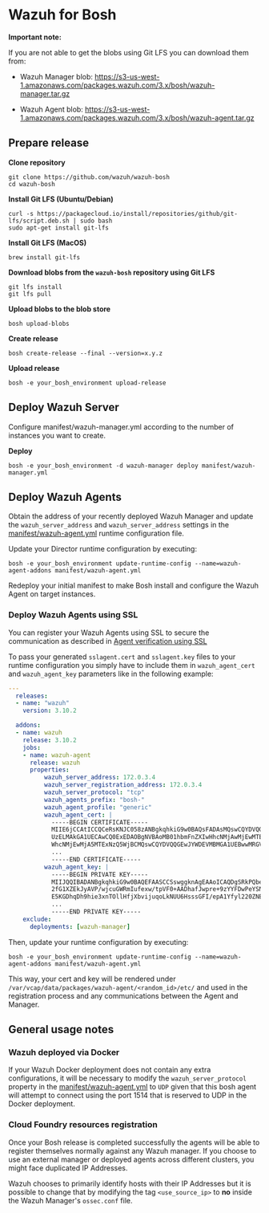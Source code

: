 # Wazuh for Bosh

**Important note:**

If you are not able to get the blobs using Git LFS you can download them from:

- Wazuh Manager blob: https://s3-us-west-1.amazonaws.com/packages.wazuh.com/3.x/bosh/wazuh-manager.tar.gz

- Wazuh Agent blob: https://s3-us-west-1.amazonaws.com/packages.wazuh.com/3.x/bosh/wazuh-agent.tar.gz

## Prepare release

**Clone repository**
```
git clone https://github.com/wazuh/wazuh-bosh
cd wazuh-bosh
```

**Install Git LFS (Ubuntu/Debian)**
```
curl -s https://packagecloud.io/install/repositories/github/git-lfs/script.deb.sh | sudo bash
sudo apt-get install git-lfs
```

**Install Git LFS (MacOS)**
```
brew install git-lfs
```

**Download blobs from the `wazuh-bosh` repository using Git LFS**
```
git lfs install
git lfs pull
```

**Upload blobs to the blob store**
```
bosh upload-blobs
```

**Create release**
```
bosh create-release --final --version=x.y.z
```

**Upload release**
```
bosh -e your_bosh_environment upload-release
```

## Deploy Wazuh Server

Configure manifest/wazuh-manager.yml according to the number of instances you want to create.

**Deploy**
```
bosh -e your_bosh_environment -d wazuh-manager deploy manifest/wazuh-manager.yml
```

## Deploy Wazuh Agents

Obtain the address of your recently deployed Wazuh Manager and update the `wazuh_server_address` and `wazuh_server_address` settings in the [manifest/wazuh-agent.yml](https://github.com/wazuh/wazuh-bosh/blob/master/manifest/wazuh-agent.yml) runtime configuration file.

Update your Director runtime configuration by executing:

```
bosh -e your_bosh_environment update-runtime-config --name=wazuh-agent-addons manifest/wazuh-agent.yml
```

Redeploy your initial manifest to make Bosh install and configure the Wazuh Agent on target instances.


### Deploy Wazuh Agents using SSL

You can register your Wazuh Agents using SSL  to secure the communication as described in [Agent verification using SSL](https://documentation.wazuh.com/3.9/user-manual/registering/manager-verification/agents/linux-unix-agent-verification.html#linux-and-unix-agents)

To pass your generated `sslagent.cert` and `sslagent.key` files to your runtime configuration you simply have to include them in `wazuh_agent_cert` and `wazuh_agent_key` parameters like in the following example:


```yaml
---
  releases:
  - name: "wazuh"
    version: 3.10.2

  addons:
  - name: wazuh
    release: 3.10.2
    jobs:
    - name: wazuh-agent
      release: wazuh
      properties:
          wazuh_server_address: 172.0.3.4
          wazuh_server_registration_address: 172.0.3.4
          wazuh_server_protocol: "tcp"
          wazuh_agents_prefix: "bosh-"
          wazuh_agent_profile: "generic"
          wazuh_agent_cert: |
            -----BEGIN CERTIFICATE-----
            MIIE6jCCAtICCQCeRsKNJC058zANBgkqhkiG9w0BAQsFADAsMQswCQYDVQQGEwJV
            UzELMAkGA1UECAwCQ0ExEDAOBgNVBAoMB01hbmFnZXIwHhcNMjAwMjEwMTExNzQ5
            WhcNMjEwMjA5MTExNzQ5WjBCMQswCQYDVQQGEwJYWDEVMBMGA1UEBwwMRGVmYXVs
            ...
            -----END CERTIFICATE-----
          wazuh_agent_key: |
            -----BEGIN PRIVATE KEY-----
            MIIJQQIBADANBgkqhkiG9w0BAQEFAASCCSswggknAgEAAoICAQDgSRkPQbeFBXWE
            2fG1XZEkJyAVP/wjcuGWRmIufexw/tpVF0+AADhafJwpre+9zYYFDwPeYSN11zAH
            E5KGDhqDh9hie3xnTOllHfjXbvijuqoLkNUU6HsssGFI/epA1Yfyl220ZNE5AZCL
            ...
            -----END PRIVATE KEY-----          
    exclude:
      deployments: [wazuh-manager]
```

Then, update your runtime configuration by executing:

```
bosh -e your_bosh_environment update-runtime-config --name=wazuh-agent-addons manifest/wazuh-agent.yml
```

This way, your cert and key will be rendered under `/var/vcap/data/packages/wazuh-agent/<random_id>/etc/` and used in the registration process and any communications between the Agent and Manager.

## General usage notes

### Wazuh deployed via Docker

If your Wazuh Docker deployment does not contain any extra configurations, it will be necessary to modify the `wazuh_server_protocol` property in the [manifest/wazuh-agent.yml](https://github.com/wazuh/wazuh-bosh/blob/master/manifest/wazuh-agent.yml) to `UDP` given that this bosh agent will attempt to connect using the port 1514 that is reserved to UDP in the Docker deployment.

### Cloud Foundry resources registration

Once your Bosh release is completed successfully the agents will be able to register themselves normally against any Wazuh manager. If you choose to use an external manager or deployed agents across different clusters, you might face duplicated IP Addresses.

Wazuh chooses to primarily identify hosts with their IP Addresses but it is possible to change that by modifying the tag `<use_source_ip>` to **no** inside the Wazuh Manager's `ossec.conf` file.
